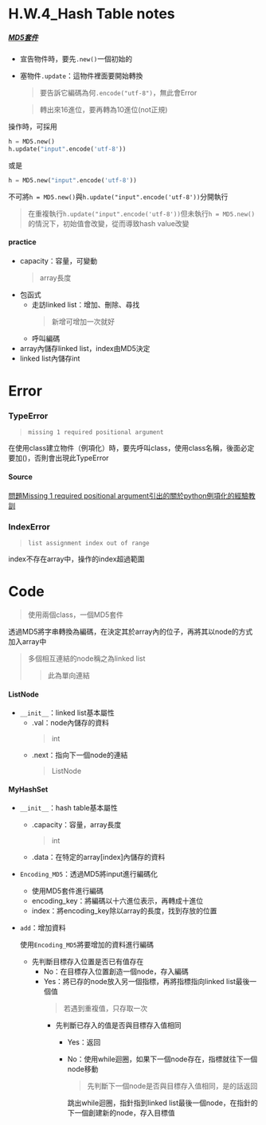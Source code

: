 # H.W.4_Hash Table notes
##### [MD5套件](https://kite.com/python/examples/2084/crypto-generate-a-new-md5-hash)
  - 宣告物件時，要先`.new()`一個初始的
  - 塞物件`.update`：這物件裡面要開始轉換
    > 要告訴它編碼為何`.encode("utf-8")`，無此會Error
    
    > 轉出來16進位，要再轉為10進位(not正規)
    
操作時，可採用
 ```python
 h = MD5.new()
 h.update("input".encode('utf-8'))
 ```
或是
 ```python
 h = MD5.new("input".encode('utf-8'))
 ```
不可將`h = MD5.new()`與`h.update("input".encode('utf-8'))`分開執行
  > 在重複執行`h.update("input".encode('utf-8'))`但未執行`h = MD5.new()`的情況下，初始值會改變，從而導致hash value改變
 

#### practice
  - capacity：容量，可變動
      > array長度
  - 包函式
    - 走訪linked list：增加、刪除、尋找
      > 新增可增加一次就好
    - 呼叫編碼
  - array內儲存linked list，index由MD5決定
  - linked list內儲存int


# Error

### TypeError
 > `missing 1 required positional argument`
 
在使用class建立物件（例項化）時，要先呼叫class，使用class名稱，後面必定要加()，否則會出現此TypeError

#### Source
[問題Missing 1 required positional argument引出的關於python例項化的經驗教訓](https://www.itread01.com/content/1544325485.html)

### IndexError
  > `list assignment index out of range`

index不存在array中，操作的index超過範圍

# Code
  > 使用兩個class，一個MD5套件

透過MD5將字串轉換為編碼，在決定其於array內的位子，再將其以node的方式加入array中
> 多個相互連結的node稱之為linked list
>> 此為單向連結

#### ListNode
- `__init__`：linked list基本屬性
  - .val：node內儲存的資料
    > int
  - .next：指向下一個node的連結
    > ListNode
  
#### MyHashSet
- `__init__`：hash table基本屬性
  - .capacity：容量，array長度
    > int
  - .data：在特定的array[index]內儲存的資料
  
- `Encoding_MD5`：透過MD5將input進行編碼化
  - 使用MD5套件進行編碼
  - encoding_key：將編碼以十六進位表示，再轉成十進位
  - index：將encoding_key除以array的長度，找到存放的位置

- `add`：增加資料
 
  使用`Encoding_MD5`將要增加的資料進行編碼
  - 先判斷目標存入位置是否已有值存在
    - No：在目標存入位置創造一個node，存入編碼
    - Yes：將已存的node放入另一個指標，再將指標指向linked list最後一個值
      > 若遇到重複值，只存取一次
        - 先判斷已存入的值是否與目標存入值相同
          - Yes：返回
          - No：使用while迴圈，如果下一個node存在，指標就往下一個node移動
            > 先判斷下一個node是否與目標存入值相同，是的話返回
         
            跳出while迴圈，指針指到linked list最後一個node，在指針的下一個創建新的node，存入目標值
